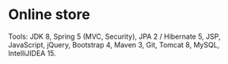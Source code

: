 # Online store
Tools: JDK 8, Spring 5 (MVC, Security), JPA 2 / Hibernate 5, JSP, JavaScript, jQuery, Bootstrap 4, Maven 3, Git, Tomcat 8, MySQL, IntelliJIDEA 15.

